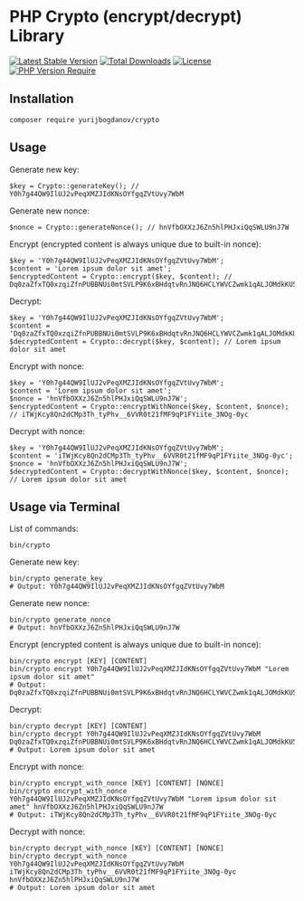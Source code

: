 # PHP Crypto (encrypt/decrypt) Library

[![Latest Stable Version](http://poser.pugx.org/yurijbogdanov/crypto/v)](https://packagist.org/packages/yurijbogdanov/crypto)
[![Total Downloads](http://poser.pugx.org/yurijbogdanov/crypto/downloads)](https://packagist.org/packages/yurijbogdanov/crypto)
[![License](http://poser.pugx.org/yurijbogdanov/crypto/license)](https://packagist.org/packages/yurijbogdanov/crypto)
[![PHP Version Require](http://poser.pugx.org/yurijbogdanov/crypto/require/php)](https://packagist.org/packages/yurijbogdanov/crypto)


## Installation
```terminal
composer require yurijbogdanov/crypto
```


## Usage
Generate new key:
```terminal
$key = Crypto::generateKey(); // Y0h7g44QW9IlUJ2vPeqXMZJIdKNsOYfgqZVtUvy7WbM
```

Generate new nonce:
```terminal
$nonce = Crypto::generateNonce(); // hnVfbOXXzJ6Zn5hlPHJxiQqSWLU9nJ7W
```

Encrypt (encrypted content is always unique due to built-in nonce):
```terminal
$key = 'Y0h7g44QW9IlUJ2vPeqXMZJIdKNsOYfgqZVtUvy7WbM';
$content = 'Lorem ipsum dolor sit amet';
$encryptedContent = Crypto::encrypt($key, $content); // Dq0zaZfxTQ0xzqiZfnPUBBNUi0mtSVLP9K6xBHdqtvRnJNQ6HCLYWVCZwmk1qALJOMdkKU56TfUWfdO_fqtmvDmO
```

Decrypt:
```terminal
$key = 'Y0h7g44QW9IlUJ2vPeqXMZJIdKNsOYfgqZVtUvy7WbM';
$content = 'Dq0zaZfxTQ0xzqiZfnPUBBNUi0mtSVLP9K6xBHdqtvRnJNQ6HCLYWVCZwmk1qALJOMdkKU56TfUWfdO_fqtmvDmO';
$decryptedContent = Crypto::decrypt($key, $content); // Lorem ipsum dolor sit amet
```

Encrypt with nonce:
```terminal
$key = 'Y0h7g44QW9IlUJ2vPeqXMZJIdKNsOYfgqZVtUvy7WbM';
$content = 'Lorem ipsum dolor sit amet';
$nonce = 'hnVfbOXXzJ6Zn5hlPHJxiQqSWLU9nJ7W';
$encryptedContent = Crypto::encryptWithNonce($key, $content, $nonce); // iTWjKcy8Qn2dCMp3Th_tyPhv__6VVR0t21fMF9qP1FYiite_3NOg-0yc
```

Decrypt with nonce:
```terminal
$key = 'Y0h7g44QW9IlUJ2vPeqXMZJIdKNsOYfgqZVtUvy7WbM';
$content = 'iTWjKcy8Qn2dCMp3Th_tyPhv__6VVR0t21fMF9qP1FYiite_3NOg-0yc';
$nonce = 'hnVfbOXXzJ6Zn5hlPHJxiQqSWLU9nJ7W';
$decryptedContent = Crypto::decryptWithNonce($key, $content, $nonce); // Lorem ipsum dolor sit amet
```


## Usage via Terminal
List of commands:
```terminal
bin/crypto
```

Generate new key:
```terminal
bin/crypto generate_key
# Output: Y0h7g44QW9IlUJ2vPeqXMZJIdKNsOYfgqZVtUvy7WbM
```

Generate new nonce:
```terminal
bin/crypto generate_nonce
# Output: hnVfbOXXzJ6Zn5hlPHJxiQqSWLU9nJ7W
```

Encrypt (encrypted content is always unique due to built-in nonce):
```terminal
bin/crypto encrypt [KEY] [CONTENT]
bin/crypto encrypt Y0h7g44QW9IlUJ2vPeqXMZJIdKNsOYfgqZVtUvy7WbM "Lorem ipsum dolor sit amet"
# Output: Dq0zaZfxTQ0xzqiZfnPUBBNUi0mtSVLP9K6xBHdqtvRnJNQ6HCLYWVCZwmk1qALJOMdkKU56TfUWfdO_fqtmvDmO
```

Decrypt:
```terminal
bin/crypto decrypt [KEY] [CONTENT]
bin/crypto decrypt Y0h7g44QW9IlUJ2vPeqXMZJIdKNsOYfgqZVtUvy7WbM Dq0zaZfxTQ0xzqiZfnPUBBNUi0mtSVLP9K6xBHdqtvRnJNQ6HCLYWVCZwmk1qALJOMdkKU56TfUWfdO_fqtmvDmO
# Output: Lorem ipsum dolor sit amet
```

Encrypt with nonce:
```terminal
bin/crypto encrypt_with_nonce [KEY] [CONTENT] [NONCE]
bin/crypto encrypt_with_nonce Y0h7g44QW9IlUJ2vPeqXMZJIdKNsOYfgqZVtUvy7WbM "Lorem ipsum dolor sit amet" hnVfbOXXzJ6Zn5hlPHJxiQqSWLU9nJ7W
# Output: iTWjKcy8Qn2dCMp3Th_tyPhv__6VVR0t21fMF9qP1FYiite_3NOg-0yc
```

Decrypt with nonce:
```terminal
bin/crypto decrypt_with_nonce [KEY] [CONTENT] [NONCE]
bin/crypto decrypt_with_nonce Y0h7g44QW9IlUJ2vPeqXMZJIdKNsOYfgqZVtUvy7WbM iTWjKcy8Qn2dCMp3Th_tyPhv__6VVR0t21fMF9qP1FYiite_3NOg-0yc hnVfbOXXzJ6Zn5hlPHJxiQqSWLU9nJ7W
# Output: Lorem ipsum dolor sit amet
```
